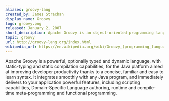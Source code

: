 ```yaml
---
aliases: groovy-lang
created_by: James Strachan
display_name: Groovy
logo: groovy.png
released: January 2, 2007
short_description: Apache Groovy is an object-oriented programming language for the Java platform.
topic: groovy
url: http://groovy-lang.org/index.html
wikipedia_url: https://en.wikipedia.org/wiki/Groovy_(programming_language)
---
```

Apache Groovy is a powerful, optionally typed and dynamic language, with static-typing and static compilation capabilities, for the Java platform aimed at improving developer productivity thanks to a concise, familiar and easy to learn syntax. It integrates smoothly with any Java program, and immediately delivers to your application powerful features, including scripting capabilities, Domain-Specific Language authoring, runtime and compile-time meta-programming and functional programming.

